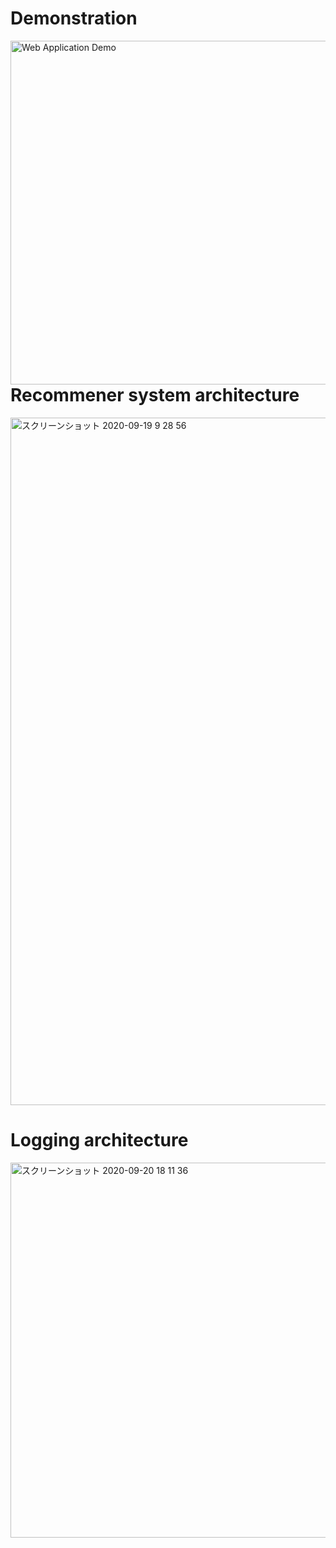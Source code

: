 # Demonstration
<img align="right" src="https://user-images.githubusercontent.com/46510874/93711993-6c0d6880-fb8d-11ea-9cec-5ca034341a35.gif" alt="Web Application Demo" width="550">


# Recommener system architecture

<img width="1100" alt="スクリーンショット 2020-09-19 9 28 56" src="https://user-images.githubusercontent.com/46510874/93654809-96aad480-fa5a-11ea-9605-d58fcb8ec687.png">

# Logging architecture

<img width="600" alt="スクリーンショット 2020-09-20 18 11 36" src="https://user-images.githubusercontent.com/46510874/93707843-ca761f00-fb6c-11ea-9c66-651a944dac6b.png">
